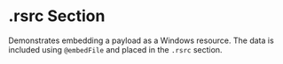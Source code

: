 # .rsrc Section

Demonstrates embedding a payload as a Windows resource. The data is included using `@embedFile` and placed in the `.rsrc` section.
